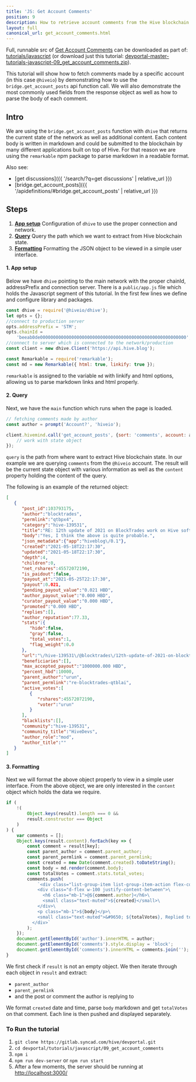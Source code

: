 ```yaml
---
title: 'JS: Get Account Comments'
position: 9
description: How to retrieve account comments from the Hive blockchain.
layout: full
canonical_url: get_account_comments.html
---
```

Full, runnable src of [Get Account Comments](https://gitlab.syncad.com/hive/devportal/-/tree/master/tutorials/javascript/09_get_account_comments) can be downloaded as part of: [tutorials/javascript](https://gitlab.syncad.com/hive/devportal/-/tree/master/tutorials/javascript) (or download just this tutorial: [devportal-master-tutorials-javascript-09_get_account_comments.zip](https://gitlab.syncad.com/hive/devportal/-/archive/master/devportal-master.zip?path=tutorials/javascript/09_get_account_comments)).

This tutorial will show how to fetch comments made by a specific account (in this case `@hiveio`) by demonstrating how to use the `bridge.get_account_posts` api function call. We will also demonstrate the most commonly used fields from the response object as well as how to parse the body of each comment.

## Intro

We are using the `bridge.get_account_posts` function with `dhive` that returns the current state of the network as well as additional content. Each content body is written in markdown and could be submitted to the blockchain by many different applications built on top of Hive. For that reason we are using the `remarkable` npm package to parse markdown in a readable format.

Also see:
* [get discussions]({{ '/search/?q=get discussions' | relative_url }})
* [bridge.get_account_posts]({{ '/apidefinitions/#bridge.get_account_posts' | relative_url }})

## Steps

1. [**App setup**](#app-setup) Configuration of `dhive` to use the proper connection and network.
1. [**Query**](#query) Query the path which we want to extract from Hive blockchain state.
1. [**Formatting**](#formatting) Formatting the JSON object to be viewed in a simple user interface.

#### 1. App setup<a name="app-setup"></a>

Below we have `dhive` pointing to the main network with the proper chainId, addressPrefix and connection server.
There is a `public/app.js` file which holds the Javascript segment of this tutorial. In the first few lines we define and configure library and packages.

```javascript
const dhive = require('@hiveio/dhive');
let opts = {};
//connect to production server
opts.addressPrefix = 'STM';
opts.chainId =
    'beeab0de00000000000000000000000000000000000000000000000000000000';
//connect to server which is connected to the network/production
const client = new dhive.Client('https://api.hive.blog');

const Remarkable = require('remarkable');
const md = new Remarkable({ html: true, linkify: true });
```

`remarkable` is assigned to the variable `md` with linkify and html options, allowing us to parse markdown links and html properly.

#### 2. Query<a name="query"></a>

Next, we have the `main` function which runs when the page is loaded.

```javascript
// fetching comments made by author
const author = prompt('Account?', 'hiveio');

client.hivemind.call('get_account_posts', {sort: 'comments', account: author, limit: 100})
    // work with state object
});
```

`query` is the path from where want to extract Hive blockchain state. In our example we are querying `comments` from the `@hiveio` account. The result will be the current state object with various information as well as the `content` property holding the content of the query.

The following is an example of the returned object:

```json
[
   {
      "post_id":103793175,
      "author":"blocktrades",
      "permlink":"qtbpx4",
      "category":"hive-139531",
      "title":"RE: 12th update of 2021 on BlockTrades work on Hive software",
      "body":"Yes, I think the above is quite probable.",
      "json_metadata":{"app":"hiveblog\/0.1"},
      "created":"2021-05-18T22:17:30",
      "updated":"2021-05-18T22:17:30",
      "depth":4,
      "children":0,
      "net_rshares":45572072190,
      "is_paidout":false,
      "payout_at":"2021-05-25T22:17:30",
      "payout":0.021,
      "pending_payout_value":"0.021 HBD",
      "author_payout_value":"0.000 HBD",
      "curator_payout_value":"0.000 HBD",
      "promoted":"0.000 HBD",
      "replies":[],
      "author_reputation":77.33,
      "stats":{
         "hide":false,
         "gray":false,
         "total_votes":1,
         "flag_weight":0.0
      },
      "url":"\/hive-139531\/@blocktrades\/12th-update-of-2021-on-blocktrades-work-on-hive-software#@blocktrades\/qtbpx4",
      "beneficiaries":[],
      "max_accepted_payout":"1000000.000 HBD",
      "percent_hbd":10000,
      "parent_author":"urun",
      "parent_permlink":"re-blocktrades-qtblai",
      "active_votes":[
         {
            "rshares":45572072190,
            "voter":"urun"
         }
      ],
      "blacklists":[],
      "community":"hive-139531",
      "community_title":"HiveDevs",
      "author_role":"mod",
      "author_title":""
   }
]
```

#### 3. Formatting<a name="formatting"></a>

Next we will format the above object properly to view in a simple user interface. From the above object, we are only interested in the `content` object which holds the data we require.

```javascript
if (
    !(
        Object.keys(result).length === 0 &&
        result.constructor === Object
    )
) {
    var comments = [];
    Object.keys(result.content).forEach(key => {
        const comment = result[key];
        const parent_author = comment.parent_author;
        const parent_permlink = comment.parent_permlink;
        const created = new Date(comment.created).toDateString();
        const body = md.render(comment.body);
        const totalVotes = comment.stats.total_votes;
        comments.push(
            `<div class="list-group-item list-group-item-action flex-column align-items-start">\
            <div class="d-flex w-100 justify-content-between">\
              <h6 class="mb-1">@${comment.author}</h6>\
              <small class="text-muted">${created}</small>\
            </div>\
            <p class="mb-1">${body}</p>\
            <small class="text-muted">&#9650; ${totalVotes}, Replied to: @${parent_author}/${parent_permlink}</small>\
          </div>`
        );
    });
    document.getElementById('author').innerHTML = author;
    document.getElementById('comments').style.display = 'block';
    document.getElementById('comments').innerHTML = comments.join('');
}
```

We first check if `result` is not an empty object. We then iterate through each object in `result` and extract:

* `parent_author`
* `parent_permlink`
* and the post or comment the author is replying to

We format `created` date and time, parse `body` markdown and get `totalVotes` on that comment.
Each line is then pushed and displayed separately.

### To Run the tutorial

1. `git clone https://gitlab.syncad.com/hive/devportal.git`
1. `cd devportal/tutorials/javascript/09_get_account_comments`
1. `npm i`
1. `npm run dev-server` or `npm run start`
1. After a few moments, the server should be running at [http://localhost:3000/](http://localhost:3000/)
